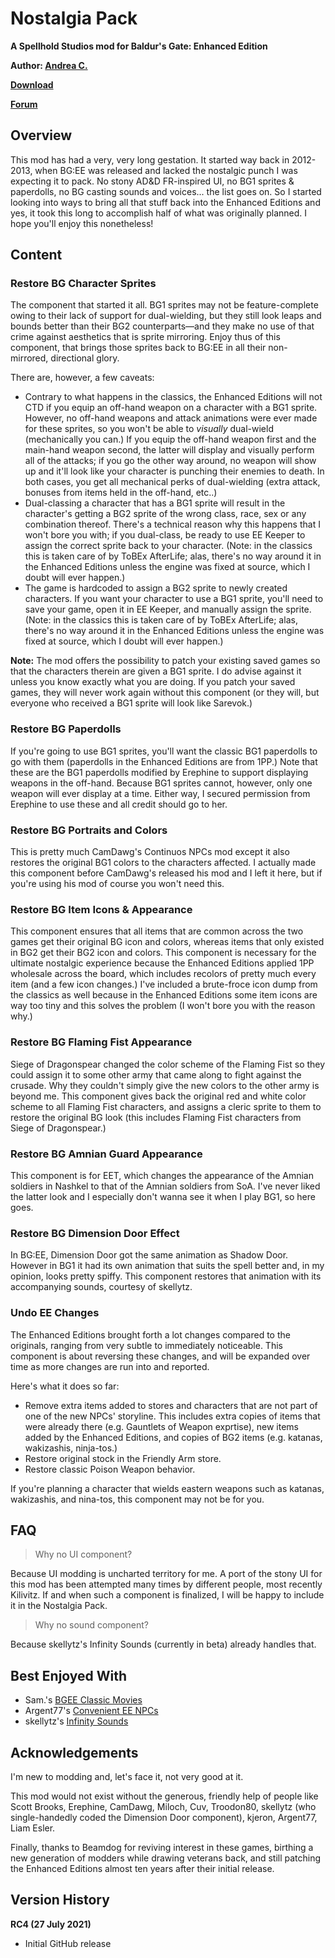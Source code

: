 # Nostalgia Pack
**A Spellhold Studios mod for Baldur's Gate: Enhanced Edition**

**Author: [Andrea C.](http://www.shsforums.net/user/7164-andrea-c/)**

**[Download](https://github.com/SpellholdStudios/Nostalgia-Pack/releases)**

**[Forum](http://www.shsforums.net/topic/61630-nostalgia-pack/)**

## Overview
This mod has had a very, very long gestation. It started way back in 2012-2013, when BG:EE was released and lacked the nostalgic punch I was expecting it to pack. No stony AD&D FR-inspired UI, no BG1 sprites & paperdolls, no BG casting sounds and voices... the list goes on. So I started looking into ways to bring all that stuff back into the Enhanced Editions and yes, it took this long to accomplish half of what was originally planned. I hope you'll enjoy this nonetheless!

## Content
### Restore BG Character Sprites
The component that started it all. BG1 sprites may not be feature-complete owing to their lack of support for dual-wielding, but they still look leaps and bounds better than their BG2 counterparts—and they make no use of that crime against aesthetics that is sprite mirroring. Enjoy thus of this component, that brings those sprites back to BG:EE in all their non-mirrored, directional glory.

There are, however, a few caveats:
- Contrary to what happens in the classics, the Enhanced Editions will not CTD if you equip an off-hand weapon on a character with a BG1 sprite. However, no off-hand weapons and attack animations were ever made for these sprites, so you won't be able to *visually* dual-wield (mechanically you can.) If you equip the off-hand weapon first and the main-hand weapon second, the latter will display and visually perform all of the attacks; if you go the other way around, no weapon will show up and it'll look like your character is punching their enemies to death. In both cases, you get all mechanical perks of dual-wielding (extra attack, bonuses from items held in the off-hand, etc..)
- Dual-classing a character that has a BG1 sprite will result in the character's getting a BG2 sprite of the wrong class, race, sex or any combination thereof. There's a technical reason why this happens that I won't bore you with; if you dual-class, be ready to use EE Keeper to assign the correct sprite back to your character. (Note: in the classics this is taken care of by ToBEx AfterLife; alas, there's no way around it in the Enhanced Editions unless the engine was fixed at source, which I doubt will ever happen.)
- The game is hardcoded to assign a BG2 sprite to newly created characters. If you want your character to use a BG1 sprite, you'll need to save your game, open it in EE Keeper, and manually assign the sprite. (Note: in the classics this is taken care of by ToBEx AfterLife; alas, there's no way around it in the Enhanced Editions unless the engine was fixed at source, which I doubt will ever happen.)

**Note:** The mod offers the possibility to patch your existing saved games so that the characters therein are given a BG1 sprite. I do advise against it unless you know exactly what you are doing. If you patch your saved games, they will never work again without this component (or they will, but everyone who received a BG1 sprite will look like Sarevok.)

### Restore BG Paperdolls
If you're going to use BG1 sprites, you'll want the classic BG1 paperdolls to go with them (paperdolls in the Enhanced Editions are from 1PP.) Note that these are the BG1 paperdolls modified by Erephine to support displaying weapons in the off-hand. Because BG1 sprites cannot, however, only one weapon will ever display at a time. Either way, I secured permission from Erephine to use these and all credit should go to her.

### Restore BG Portraits and Colors
This is pretty much CamDawg's Continuos NPCs mod except it also restores the original BG1 colors to the characters affected. I actually made this component before CamDawg's released his mod and I left it here, but if you're using his mod of course you won't need this.

### Restore BG Item Icons & Appearance
This component ensures that all items that are common across the two games get their original BG icon and colors, whereas items that only existed in BG2 get their BG2 icon and colors. This component is necessary for the ultimate nostalgic experience because the Enhanced Editions applied 1PP wholesale across the board, which includes recolors of pretty much every item (and a few icon changes.) I've included a brute-froce icon dump from the classics as well because in the Enhanced Editions some item icons are way too tiny and this solves the problem (I won't bore you with the reason why.)

### Restore BG Flaming Fist Appearance
Siege of Dragonspear changed the color scheme of the Flaming Fist so they could assign it to some other army that came along to fight against the crusade. Why they couldn't simply give the new colors to the other army is beyond me. This component gives back the original red and white color scheme to all Flaming Fist characters, and assigns a cleric sprite to them to restore the original BG look (this includes Flaming Fist characters from Siege of Dragonspear.)

### Restore BG Amnian Guard Appearance
This component is for EET, which changes the appearance of the Amnian soldiers in Nashkel to that of the Amnian soldiers from SoA. I've never liked the latter look and I especially don't wanna see it when I play BG1, so here goes.

### Restore BG Dimension Door Effect
In BG:EE, Dimension Door got the same animation as Shadow Door. However in BG1 it had its own animation that suits the spell better and, in my opinion, looks pretty spiffy. This component restores that animation with its accompanying sounds, courtesy of skellytz.

### Undo EE Changes
The Enhanced Editions brought forth a lot changes compared to the originals, ranging from very subtle to immediately noticeable. This component is about reversing these changes, and will be expanded over time as more changes are run into and reported.

Here's what it does so far:
- Remove extra items added to stores and characters that are not part of one of the new NPCs' storyline. This includes extra copies of items that were already there (e.g. Gauntlets of Weapon exprtise), new items added by the Enhanced Editions, and copies of BG2 items (e.g. katanas, wakizashis, ninja-tos.)
- Restore original stock in the Friendly Arm store.
- Restore classic Poison Weapon behavior.

If you're planning a character that wields eastern weapons such as katanas, wakizashis, and nina-tos, this component may not be for you.

## FAQ
> Why no UI component?

Because UI modding is uncharted territory for me. A port of the stony UI for this mod has been attempted many times by different people, most recently Kilivitz. If and when such a component is finalized, I will be happy to include it in the Nostalgia Pack.

> Why no sound component?

Because skellytz's Infinity Sounds (currently in beta) already handles that.

## Best Enjoyed With
- Sam.'s [BGEE Classic Movies](https://github.com/Sampsca/BGEE-Classic-Movies)
- Argent77's [Convenient EE NPCs](https://github.com/Argent77/A7-NoEENPCs)
- skellytz's [Infinity Sounds](https://github.com/SpellholdStudios/Infinity-Sounds)

## Acknowledgements
I'm new to modding and, let's face it, not very good at it.

This mod would not exist without the generous, friendly help of people like Scott Brooks, Erephine, CamDawg, Miloch, Cuv, Troodon80, skellytz (who single-handedly coded the Dimension Door component), kjeron, Argent77, Liam Esler.

Finally, thanks to Beamdog for reviving interest in these games, birthing a new generation of modders while drawing veterans back, and still patching the Enhanced Editions almost ten years after their initial release.

## Version History
**RC4 (27 July 2021)**
- Initial GitHub release
